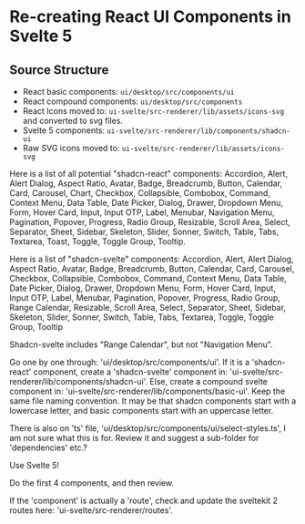 # Re-creating React UI Components in Svelte 5

## Source Structure

- React basic components: `ui/desktop/src/components/ui`
- React compound components: `ui/desktop/src/components`
- React Icons moved to: `ui-svelte/src-renderer/lib/assets/icons-svg` and converted to svg files.
- Svelte 5 components: `ui-svelte/src-renderer/lib/components/shadcn-ui`
- Raw SVG icons moved to: `ui-svelte/src-renderer/lib/assets/icons-svg`

Here is a list of all potential "shadcn-react" components:
Accordion, Alert, Alert Dialog, Aspect Ratio, Avatar, Badge, Breadcrumb, Button, Calendar, Card, Carousel, Chart, Checkbox, Collapsible, Combobox, Command, Context Menu, Data Table, Date Picker, Dialog, Drawer, Dropdown Menu, Form, Hover Card, Input, Input OTP, Label, Menubar, Navigation Menu, Pagination, Popover, Progress, Radio Group, Resizable, Scroll Area, Select, Separator, Sheet, Sidebar, Skeleton, Slider, Sonner, Switch, Table, Tabs, Textarea, Toast, Toggle, Toggle Group, Tooltip.

Here is a list of "shadcn-svelte" components:
Accordion, Alert, Alert Dialog, Aspect Ratio, Avatar, Badge, Breadcrumb, Button, Calendar, Card, Carousel, Checkbox, Collapsible, Combobox, Command, Context Menu, Data Table, Date Picker, Dialog, Drawer, Dropdown Menu, Form, Hover Card, Input, Input OTP, Label, Menubar, Pagination, Popover, Progress, Radio Group, Range Calendar, Resizable, Scroll Area, Select, Separator, Sheet, Sidebar, Skeleton, Slider, Sonner, Switch, Table, Tabs, Textarea, Toggle, Toggle Group, Tooltip

Shadcn-svelte includes "Range Calendar", but not "Navigation Menu".

Go one by one through: 'ui/desktop/src/components/ui'. If it is a 'shadcn-react' component, create a 'shadcn-svelte' component in: 'ui-svelte/src-renderer/lib/components/shadcn-ui'. Else, create a compound svelte component in: 'ui-svelte/src-renderer/lib/components/basic-ui'. Keep the same file naming convention. It may be that shadcn components start with a lowercase letter, and basic components start with an uppercase letter.

There is also on 'ts' file, 'ui/desktop/src/components/ui/select-styles.ts', I am not sure what this is for. Review it and suggest a sub-folder for 'dependencies' etc.?

Use Svelte 5!

Do the first 4 components, and then review.

If the 'component' is actually a 'route', check and update the sveltekit 2 routes here: 'ui-svelte/src-renderer/routes'.

